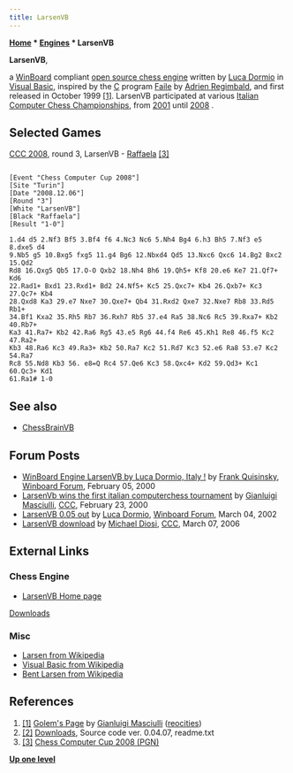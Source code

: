 ```yaml
---
title: LarsenVB
---
```

**[Home](Home "Home") \* [Engines](Engines "Engines") \* LarsenVB**


**LarsenVB**,  

a [WinBoard](WinBoard "WinBoard") compliant [open source chess engine](Category:Open_Source "Category:Open Source") written by [Luca Dormio](Luca_Dormio "Luca Dormio") in [Visual Basic](Basic "Basic"), inspired by the [C](C "C") program [Faile](Faile "Faile") by [Adrien Regimbald](Adrien_Regimbald "Adrien Regimbald"), and first released in October 1999 <a id="cite-note-1" href="#cite-ref-1">[1]</a>. LarsenVB participated at various [Italian Computer Chess Championships](Italian_Computer_Chess_Championship "Italian Computer Chess Championship"), from [2001](CIPS_2001 "CIPS 2001") until [2008](CCC_2008 "CCC 2008") .



## Selected Games


[CCC 2008](CCC_2008 "CCC 2008"), round 3, LarsenVB - [Raffaela](Raffaela "Raffaela") <a id="cite-note-3" href="#cite-ref-3">[3]</a>




```

[Event "Chess Computer Cup 2008"]
[Site "Turin"]
[Date "2008.12.06"]
[Round "3"]
[White "LarsenVB"]
[Black "Raffaela"]
[Result "1-0"]

1.d4 d5 2.Nf3 Bf5 3.Bf4 f6 4.Nc3 Nc6 5.Nh4 Bg4 6.h3 Bh5 7.Nf3 e5 8.dxe5 d4
9.Nb5 g5 10.Bxg5 fxg5 11.g4 Bg6 12.Nbxd4 Qd5 13.Nxc6 Qxc6 14.Bg2 Bxc2 15.Qd2 
Rd8 16.Qxg5 Qb5 17.O-O Qxb2 18.Nh4 Bh6 19.Qh5+ Kf8 20.e6 Ke7 21.Qf7+ Kd6 
22.Rad1+ Bxd1 23.Rxd1+ Bd2 24.Nf5+ Kc5 25.Qxc7+ Kb4 26.Qxb7+ Kc3 27.Qc7+ Kb4 
28.Qxd8 Ka3 29.e7 Nxe7 30.Qxe7+ Qb4 31.Rxd2 Qxe7 32.Nxe7 Rb8 33.Rd5 Rb1+ 
34.Bf1 Kxa2 35.Rh5 Rb7 36.Rxh7 Rb5 37.e4 Ra5 38.Nc6 Rc5 39.Rxa7+ Kb2 40.Rb7+ 
Ka3 41.Ra7+ Kb2 42.Ra6 Rg5 43.e5 Rg6 44.f4 Re6 45.Kh1 Re8 46.f5 Kc2 47.Ra2+ 
Kb3 48.Ra6 Kc3 49.Ra3+ Kb2 50.Ra7 Kc2 51.Rd7 Kc3 52.e6 Ra8 53.e7 Kc2 54.Ra7 
Rc8 55.Nd8 Kb3 56. e8=Q Rc4 57.Qe6 Kc3 58.Qxc4+ Kd2 59.Qd3+ Kc1 60.Qc3+ Kd1 
61.Ra1# 1-0

```

## See also


* [ChessBrainVB](ChessBrainVB "ChessBrainVB")


## Forum Posts


* [WinBoard Engine LarsenVB by Luca Dormio, Italy !](http://www.open-aurec.com/wbforum/viewtopic.php?f=18&t=30831) by [Frank Quisinsky](Frank_Quisinsky "Frank Quisinsky"), [Winboard Forum](Computer_Chess_Forums "Computer Chess Forums"), February 05, 2000
* [LarsenVb wins the first italian computerchess tournament](https://www.stmintz.com/ccc/index.php?id=98792) by [Gianluigi Masciulli](Gianluigi_Masciulli "Gianluigi Masciulli"), [CCC](CCC "CCC"), February 23, 2000
* [LarsenVB 0.05 out](http://www.open-aurec.com/wbforum/viewtopic.php?f=18&t=36319) by [Luca Dormio](Luca_Dormio "Luca Dormio"), [Winboard Forum](Computer_Chess_Forums "Computer Chess Forums"), March 04, 2002
* [LarsenVB download](https://www.stmintz.com/ccc/index.php?id=491794) by [Michael Diosi](index.php?title=Michael_Diosi&action=edit&redlink=1 "Michael Diosi (page does not exist)"), [CCC](CCC "CCC"), March 07, 2006


## External Links


### Chess Engine


* [LarsenVB Home page](http://xoomer.virgilio.it/ludormio/home_e.htm)


 [Downloads](http://xoomer.virgilio.it/ludormio/download_e.htm)
### Misc


* [Larsen from Wikipedia](https://en.wikipedia.org/wiki/Larsen)
* [Visual Basic from Wikipedia](https://en.wikipedia.org/wiki/Visual_Basic)
* [Bent Larsen from Wikipedia](https://en.wikipedia.org/wiki/Bent_Larsen)


## References


1. <a id="cite-ref-1" href="#cite-note-1">[1]</a> [Golem's Page](http://www.reocities.com/TimesSquare/Chaos/9481/indexOld.html) by [Gianluigi Masciulli](Gianluigi_Masciulli "Gianluigi Masciulli") ([reocities](http://www.reocities.com/))
2. <a id="cite-ref-2" href="#cite-note-2">[2]</a> [Downloads](http://xoomer.virgilio.it/ludormio/download_e.htm), Source code ver. 0.04.07, readme.txt
3. <a id="cite-ref-3" href="#cite-note-3">[3]</a> [Chess Computer Cup 2008 (PGN)](http://www.scaccomasco.com/tornei/2008/wwwCCC3/crosstbl.html)

**[Up one level](Engines "Engines")**







 

